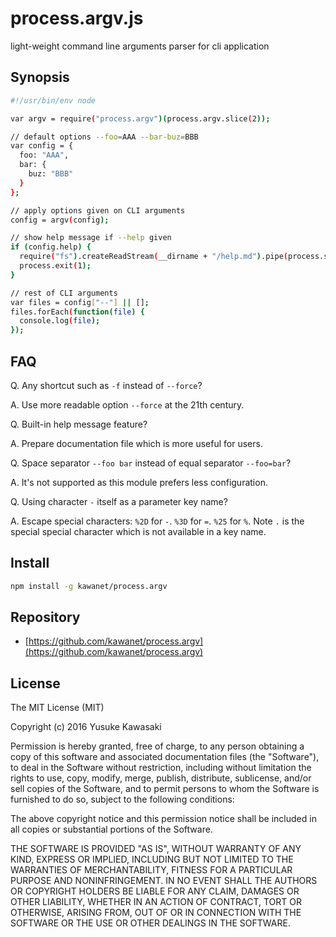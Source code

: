 # process.argv.js

light-weight command line arguments parser for cli application

## Synopsis

```sh
#!/usr/bin/env node

var argv = require("process.argv")(process.argv.slice(2));

// default options --foo=AAA --bar-buz=BBB
var config = {
  foo: "AAA",
  bar: {
    buz: "BBB"
  }
};

// apply options given on CLI arguments
config = argv(config);

// show help message if --help given
if (config.help) {
  require("fs").createReadStream(__dirname + "/help.md").pipe(process.stderr);
  process.exit(1);
}

// rest of CLI arguments
var files = config["--"] || [];
files.forEach(function(file) {
  console.log(file);
});
```

## FAQ

Q. Any shortcut such as `-f` instead of `--force`?

A. Use more readable option `--force` at the 21th century.

Q. Built-in help message feature?

A. Prepare documentation file which is more useful for users.

Q. Space separator `--foo bar` instead of equal separator `--foo=bar`?

A. It's not supported as this module prefers less configuration.

Q. Using character `-` itself as a parameter key name?

A. Escape special characters: `%2D` for `-`. `%3D` for `=`. `%25` for `%`.
Note `.` is the special special character which is not available in a key name.

## Install

```sh
npm install -g kawanet/process.argv
```

## Repository

- [https://github.com/kawanet/process.argv](https://github.com/kawanet/process.argv)

## License

The MIT License (MIT)

Copyright (c) 2016 Yusuke Kawasaki

Permission is hereby granted, free of charge, to any person obtaining a copy
of this software and associated documentation files (the "Software"), to deal
in the Software without restriction, including without limitation the rights
to use, copy, modify, merge, publish, distribute, sublicense, and/or sell
copies of the Software, and to permit persons to whom the Software is
furnished to do so, subject to the following conditions:

The above copyright notice and this permission notice shall be included in all
copies or substantial portions of the Software.

THE SOFTWARE IS PROVIDED "AS IS", WITHOUT WARRANTY OF ANY KIND, EXPRESS OR
IMPLIED, INCLUDING BUT NOT LIMITED TO THE WARRANTIES OF MERCHANTABILITY,
FITNESS FOR A PARTICULAR PURPOSE AND NONINFRINGEMENT. IN NO EVENT SHALL THE
AUTHORS OR COPYRIGHT HOLDERS BE LIABLE FOR ANY CLAIM, DAMAGES OR OTHER
LIABILITY, WHETHER IN AN ACTION OF CONTRACT, TORT OR OTHERWISE, ARISING FROM,
OUT OF OR IN CONNECTION WITH THE SOFTWARE OR THE USE OR OTHER DEALINGS IN THE
SOFTWARE.
